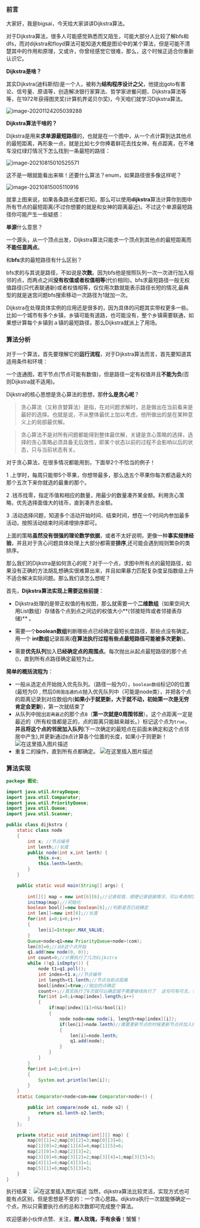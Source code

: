 

### 前言

大家好，我是bigsai，今天给大家讲讲Dijkstra算法。

对于Dijkstra算法，很多人可能感觉熟悉而又陌生，可能大部分人比较了解bfs和dfs，而对dijkstra和floyd算法可能知道大概是图论中的某个算法，但是可能不清楚其中的作用和原理，又或许，你曾经感觉它很难，那么，这个时候正适合你重新认识它。

**Dijkstra是啥？**

其实Dijkstra(迪科斯彻)是一个人，被称为**结构程序设计之父**，他提出goto有害论、信号量、原语等，创造解决银行家算法、哲学家进餐问题、Dijkstra算法等等，在1972年获得图灵奖(计算机界诺贝尔奖)，今天咱们就学习Dijkstra算法。

![image-20201124205039288](https://bigsai.oss-cn-shanghai.aliyuncs.com/img/65bff193d281509df7ca01ecade87589.png)

**Dijkstra算法干啥的？**

Dijkstra是用来**求单源最短路径**的，也就是在一个图中，从一个点计算到达其他点的最短距离，再形象一点，就是比如七夕你捧着鲜花去找女神，有点距离，在不堵车没红绿灯情况下怎么找到一条最短的路径：

![image-20210815010525571](https://bigsai.oss-cn-shanghai.aliyuncs.com/img/image-20210815010525571.png)

这不是一眼就能看出来嘛！还要什么算法？enum，如果路径很多像这样呢？

![image-20210815005110916](https://bigsai.oss-cn-shanghai.aliyuncs.com/img/image-20210815005110916.png)

就拿上图来说，如果各条路长度都已知，那么可以使用**dijkstra**算法计算你到图中所有节点的最短距离(不过你想要的就是和女神的距离最近)。不过这个单源最短路径你可能产生一些疑惑：

**单源**什么意思？

一个源头，从一个顶点出发，Dijkstra算法只能求一个顶点到其他点的最短距离而**不能任意两点**。

和**bfs**求的最短路径有什么区别？

bfs求的与其说是路径，不如说是**次数**。因为bfs他是按照队列一次一次进行加入相邻的点，而两点之间**没有权值或者权值相等**(代价相同)。bfs求最短路径一般无权值路径(只代表联通新)或者权值相等，仅仅用次数就能表示路径长短的情况,最典型的就是迷宫问题bfs搜索移动一次路径为1就加一次。

Dijkstra在处理具体实例的应用还是很多的，因为具体的问题其实带权更多一些。比如一个城市有多个乡镇，乡镇可能有道路，也可能没有，整个乡镇需要联通，如果想计算每个乡镇到ａ镇的最短路径，那么Dijkstra就派上了用场。
### 算法分析

对于一个算法，首先要理解它的**运行流程**，对于Dijkstra算法而言，首先要知道其适用条件和环境：

一个连通图，若干节点(节点可能有数值)，但是路径一定有权值并且**不能为负**(否则Dijkstra就不适用)。

Dijkstra的核心思想是贪心算法的思想，那**什么是贪心呢**？

> 贪心算法（又称贪婪算法）是指，在对问题求解时，总是做出在当前看来是最好的选择。也就是说，不从整体最优上加以考虑，他所做出的是在某种意义上的局部最优解。

> 贪心算法不是对所有问题都能得到整体最优解，关键是贪心策略的选择，选择的贪心策略必须具备无后效性，即某个状态以前的过程不会影响以后的状态，只与当前状态有关。 

对于贪心算法，在很多情况都能用到，下面举2个不恰当的例子！

1 .上学时，每周只能带5个苹果，你想带最多，那么选五个苹果你每次都选最大的那个五次下来你就选的最重的那个。

2 .钱币找零，指定币值和相应的数量，用最少的数量凑齐某金额。利用贪心策略，优先选择面值大的钱币，直到凑齐总金额。

3 .活动选择问题，知道多个活动开始时间、结束时间，想在一个时间内参加最多活动，按照活动结束时间递增排序即可。

上面的策略**虽然没有很强的理论数学依据**，或者不太好说明，更像一种**事实规律经验**，并且对于贪心问题具体处理上大部分都需要**排序**,还可能会遇到规则繁杂的类排序。

那么我们的Dijkstra是如何贪心的呢？对于一个点，求图中所有点的最短路径，如果没有正确的方法胡乱想确实很难算出来，并且如果暴力匹配复杂度呈指数级上升不适合解决实际问题。那么我们该怎么想呢？

首先，**Dijkstra算法实现上需要这些前提**：
- Dijkstra处理的是带正权值的有权图，那么就需要一个**二维数组**（如果空间大用List数组）存储各个点到点之间边的权值大小**(邻接矩阵或者邻接表存储)** 。

- 需要一个**boolean数组**判断哪些点已经确定最短长度路径，那些点没有确定。用一个 **int数组**记录距离(**在算法执行过程有些点最短路径可能被多次更新**)。

- 需要**优先队列**加入**已经确定点的周围点**。每次抛出从起点最短路径的那个点()，直到所有点路径确定最短为止。



**简单的概括流程为**：

 -  一般从选定点开始抛入优先队列。（路径一般为0），`boolean数组`标记0的位置(最短为0) , 然后0`周围连通的点`抛入优先队列中（可能是node类），并把各个点的距离记录到对应数组内(**如果小于就更新，大于就不动，初始第一次是无穷肯定会更新**)，第一次就结束了
-  从队列中抛出`距离最近`的那个点`B`（**第一次就是0周围邻居**）。这个点距离一定是最近的（所有权值都是正的，点的距离只能越来越长。）标记这个点为`true`，**并且将这个点的邻居加入队列**(下一次确定的最短点在前面未确定和这个点邻居中产生),并更新通过`B`点计算各个位置的长度，如果小于则更新！
![在这里插入图片描述](https://img-blog.csdnimg.cn/20190913132647145.png?x-oss-process=image/watermark,type_ZmFuZ3poZW5naGVpdGk,shadow_10,text_aHR0cHM6Ly9ibG9nLmNzZG4ubmV0L3FxXzQwNjkzMTcx,size_16,color_FFFFFF,t_70)
-  重复二的操作，直到所有点都确定。
![在这里插入图片描述](https://img-blog.csdnimg.cn/20190913133500806.png?x-oss-process=image/watermark,type_ZmFuZ3poZW5naGVpdGk,shadow_10,text_aHR0cHM6Ly9ibG9nLmNzZG4ubmV0L3FxXzQwNjkzMTcx,size_16,color_FFFFFF,t_70)

### 算法实现


```java
package 图论;

import java.util.ArrayDeque;
import java.util.Comparator;
import java.util.PriorityQueue;
import java.util.Queue;
import java.util.Scanner;

public class dijkstra {
	static class node
	{
		int x; //节点编号
		int lenth;//长度
		public node(int x,int lenth) {
			this.x=x;
			this.lenth=lenth;
		}
	}

	public static void main(String[] args) {
		 
		int[][] map = new int[6][6];//记录权值，顺便记录链接情况，可以考虑附加邻接表
		initmap(map);//初始化
		boolean bool[]=new boolean[6];//判断是否已经确定
		int len[]=new int[6];//长度
		for(int i=0;i<6;i++)
		{
			len[i]=Integer.MAX_VALUE;
		}
		Queue<node>q1=new PriorityQueue<node>(com);
		len[0]=0;//从0这个点开始
		q1.add(new node(0, 0));
		int count=0;//计算执行了几次dijkstra
		while (!q1.isEmpty()) {
			node t1=q1.poll();
			int index=t1.x;//节点编号
			int length=t1.lenth;//节点当前点距离
			bool[index]=true;//抛出的点确定
			count++;//其实执行了6次就可以确定就不需要继续执行了  这句可有可无，有了减少计算次数
			for(int i=0;i<map[index].length;i++)
			{
				if(map[index][i]>0&&!bool[i])
				{
					node node=new node(i, length+map[index][i]);
					if(len[i]>node.lenth)//需要更新节点的时候更新节点并加入队列
					{
						len[i]=node.lenth;
						q1.add(node);
					}
				}
			}
		}		
		for(int i=0;i<6;i++)
		{
			System.out.println(len[i]);
		}
	}
	static Comparator<node>com=new Comparator<node>() {

		public int compare(node o1, node o2) {
			return o1.lenth-o2.lenth;
		}
	};

	private static void initmap(int[][] map) {
		map[0][1]=2;map[0][2]=3;map[0][3]=6;
		map[1][0]=2;map[1][4]=4;map[1][5]=6;
		map[2][0]=3;map[2][3]=2;
		map[3][0]=6;map[3][2]=2;map[3][4]=1;map[3][5]=3;
		map[4][1]=4;map[4][3]=1;
		map[5][1]=6;map[5][3]=3;	
	}
}

```

执行结果：
![在这里插入图片描述](https://img-blog.csdnimg.cn/20190915181948987.png?x-oss-process=image/watermark,type_ZmFuZ3poZW5naGVpdGk,shadow_10,text_aHR0cHM6Ly9ibG9nLmNzZG4ubmV0L3FxXzQwNjkzMTcx,size_16,color_FFFFFF,t_70)
当然，dijkstra算法比较灵活，实现方式也可能有点区别，但是思想是不变的：一个贪心思路。dijkstra执行一次就能够确定一个点，所以只需要执行点的总和次数即可完成整个算法。

欢迎感谢小伙伴点赞、关注，**赠人玫瑰，手有余香**！蟹蟹！

